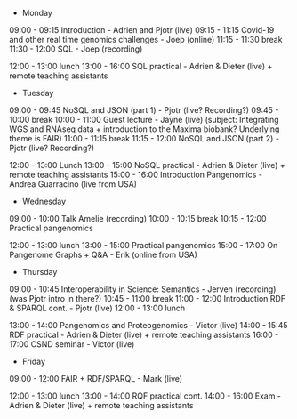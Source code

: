 * Monday

09:00 - 09:15 Introduction - Adrien and Pjotr (live)
09:15 - 11:15 Covid-19 and other real time genomics challenges - Joep (online)
11:15 - 11:30 break
11:30 - 12:00 SQL - Joep (recording)

12:00 - 13:00 lunch
13:00 - 16:00 SQL practical - Adrien & Dieter (live) + remote teaching assistants

* Tuesday

09:00 - 09:45 NoSQL and JSON (part 1) - Pjotr (live? Recording?)
09:45 - 10:00 break
10:00 - 11:00 Guest lecture - Jayne (live) (subject: Integrating WGS and RNAseq data + introduction to the Maxima biobank? Underlying theme is FAIR)
11:00 - 11:15 break
11:15 - 12:00 NoSQL and JSON (part 2) - Pjotr (live? Recording?)

12:00 - 13:00 Lunch
13:00 - 15:00 NoSQL practical - Adrien & Dieter (live) + remote teaching assistants
15:00 - 16:00 Introduction Pangenomics - Andrea Guarracino (live from USA)

* Wednesday

09:00 - 10:00 Talk Amelie (recording)
10:00 - 10:15 break
10:15 - 12:00 Practical pangenomics

12:00 - 13:00 lunch
13:00 - 15:00 Practical pangenomics
15:00 - 17:00 On Pangenome Graphs + Q&A - Erik (online from USA)

* Thursday

09:00 - 10:45 Interoperability in Science: Semantics - Jerven (recording)
              (was Pjotr intro in there?)
10:45 - 11:00 break
11:00 - 12:00 Introduction RDF & SPARQL cont. - Pjotr (live)
12:00 - 13:00 lunch

13:00 - 14:00 Pangenomics and Proteogenomics - Victor (live)
14:00 - 15:45 RDF practical - Adrien & Dieter (live) + remote teaching assistants
16:00 - 17:00 CSND seminar - Victor (live)

* Friday

09:00 - 12:00 FAIR + RDF/SPARQL - Mark (live)

12:00 - 13:00 lunch
13:00 - 14:00 RQF practical cont.
14:00 - 16:00 Exam - Adrien & Dieter (live) + remote teaching assistants
